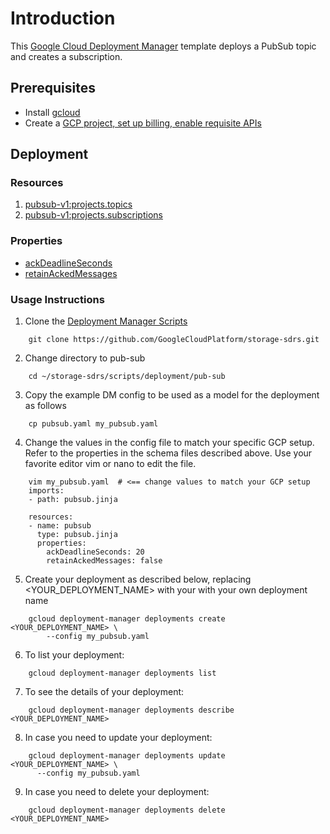 # Introduction


This [Google Cloud Deployment Manager](https://cloud.google.com/deployment-manager/overview) template
deploys a PubSub topic and creates a subscription.


## Prerequisites
- Install [gcloud](https://cloud.google.com/sdk)
- Create a [GCP project, set up billing, enable requisite APIs](../project/README.md)


## Deployment

### Resources

1. [pubsub-v1:projects.topics](https://cloud.google.com/pubsub/docs/reference/rest/v1/projects.topics)
2. [pubsub-v1:projects.subscriptions](https://cloud.google.com/pubsub/docs/reference/rest/v1/projects.subscriptions)


### Properties


- [ackDeadlineSeconds](https://cloud.google.com/pubsub/docs/reference/rest/v1/projects.subscriptions/create)
- [retainAckedMessages](https://cloud.google.com/pubsub/docs/reference/rest/v1/projects.subscriptions/create)



### Usage Instructions


1. Clone the [Deployment Manager Scripts](https://github.com/GoogleCloudPlatform/storage-sdrs.git)

```shell
    git clone https://github.com/GoogleCloudPlatform/storage-sdrs.git
```

2. Change directory to pub-sub

```shell
    cd ~/storage-sdrs/scripts/deployment/pub-sub
```

3. Copy the example DM config to be used as a model for the deployment as follows

```shell
    cp pubsub.yaml my_pubsub.yaml
```

4. Change the values in the config file to match your specific GCP setup.
   Refer to the properties in the schema files described above. Use your favorite
   editor vim or nano to edit the file.

```shell
    vim my_pubsub.yaml  # <== change values to match your GCP setup
    imports:
    - path: pubsub.jinja

    resources:
    - name: pubsub
      type: pubsub.jinja
      properties:
        ackDeadlineSeconds: 20
        retainAckedMessages: false
```


5. Create your deployment as described below, replacing <YOUR_DEPLOYMENT_NAME>
   with your with your own deployment name

```shell
    gcloud deployment-manager deployments create <YOUR_DEPLOYMENT_NAME> \
        --config my_pubsub.yaml
```

6. To list your deployment:

```shell
    gcloud deployment-manager deployments list
```

7. To see the details of your deployment:

```shell
    gcloud deployment-manager deployments describe <YOUR_DEPLOYMENT_NAME>
```

8. In case you need to update your deployment:

```shell
    gcloud deployment-manager deployments update <YOUR_DEPLOYMENT_NAME> \
      --config my_pubsub.yaml  

```

9. In case you need to delete your deployment:

```shell
    gcloud deployment-manager deployments delete <YOUR_DEPLOYMENT_NAME>
```
